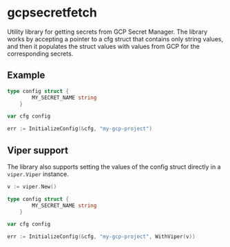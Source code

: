 # gcpsecretfetch

Utility library for getting secrets from GCP Secret Manager.
The library works by accepting a pointer to a cfg struct that contains only string values, and then it populates the struct values with values from GCP for the corresponding secrets.

## Example

```go
type config struct {
		MY_SECRET_NAME string
	}

var cfg config

err := InitializeConfig(&cfg, "my-gcp-project")
```

## Viper support
The library also supports setting the values of the config struct directly in a `viper.Viper` instance.
```go
v := viper.New()

type config struct {
		MY_SECRET_NAME string
	}

var cfg config

err := InitializeConfig(&cfg, "my-gcp-project", WithViper(v))
```